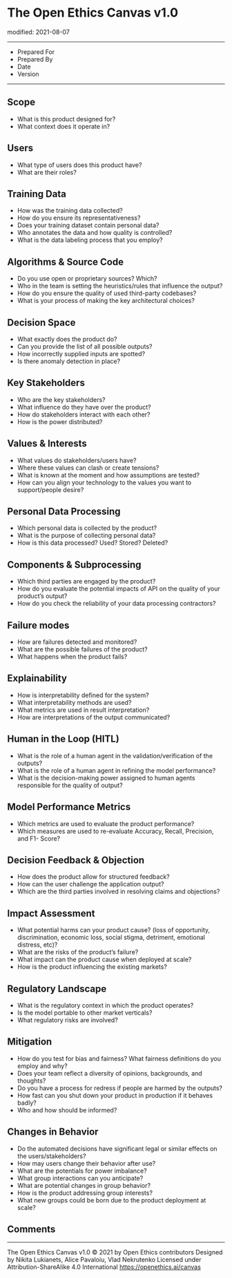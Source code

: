 # The Open Ethics Canvas v1.0
modified: 2021-08-07

---

- Prepared For
- Prepared By
- Date
- Version


---

## Scope
- What is this product designed for?
- What context does it operate in?

## Users
- What type of users does this product have?
- What are their roles?

## Training Data
- How was the training data collected?
- How do you ensure its representativeness?
- Does your training dataset contain personal data?
- Who annotates the data and how quality is controlled?
- What is the data labeling process that you employ?

## Algorithms & Source Code
- Do you use open or proprietary sources? Which?
- Who in the team is setting the heuristics/rules that influence the output?
- How do you ensure the quality of used third-party codebases?
- What is your process of making the key architectural choices?

## Decision Space
- What exactly does the product do?
- Can you provide the list of all possible outputs?
- How incorrectly supplied inputs are spotted?
- Is there anomaly detection in place?

## Key Stakeholders
- Who are the key stakeholders?
- What influence do they have over the product?
- How do stakeholders interact with each other?
- How is the power distributed?

## Values & Interests
- What values do stakeholders/users have?
- Where these values can clash or create tensions?
- What is known at the moment and how assumptions are tested?
- How can you align your technology to the values you want to support/people desire?

## Personal Data Processing
- Which personal data is collected by the product?
- What is the purpose of collecting personal data?
- How is this data processed? Used? Stored? Deleted?

## Components & Subprocessing
- Which third parties are engaged by the product?
- How do you evaluate the potential impacts of API on the quality of your product’s output?
- How do you check the reliability of your data processing contractors?

## Failure modes
- How are failures detected and monitored?
- What are the possible failures of the product?
- What happens when the product fails?

## Explainability
- How is interpretability defined for the system?
- What interpretability methods are used?
- What metrics are used in result interpretation?
- How are interpretations of the output communicated?

## Human in the Loop (HITL)
- What is the role of a human agent in the validation/verification of the outputs?
- What is the role of a human agent in refining the model performance?
- What is the decision-making power assigned to human agents responsible for the quality of output?

## Model Performance Metrics
- Which metrics are used to evaluate the product performance?
- Which measures are used to re-evaluate Accuracy, Recall, Precision, and F1- Score?

## Decision Feedback & Objection
- How does the product allow for structured feedback?
- How can the user challenge the application output?
- Which are the third parties involved in resolving claims and objections?

## Impact Assessment
- What potential harms can your product cause? (loss of opportunity, discrimination, economic loss, social stigma, detriment, emotional distress, etc)?
- What are the risks of the product’s failure?
- What impact can the product cause when deployed at scale?
- How is the product influencing the existing markets?

## Regulatory Landscape
- What is the regulatory context in which the product operates?
- Is the model portable to other market verticals?
- What regulatory risks are involved?

## Mitigation
- How do you test for bias and fairness? What fairness definitions do you employ and why?
- Does your team reflect a diversity of opinions, backgrounds, and thoughts?
- Do you have a process for redress if people are harmed by the outputs?
- How fast can you shut down your product in production if it behaves badly?
- Who and how should be informed?

## Changes in Behavior
- Do the automated decisions have significant legal or similar effects on the users/stakeholders?
- How may users change their behavior after use?
- What are the potentials for power imbalance?
- What group interactions can you anticipate?
- What are potential changes in group behavior?
- How is the product addressing group interests?
- What new groups could be born due to the product deployment at scale?

## Comments


---


The Open Ethics Canvas v1.0 © 2021 by Open Ethics contributors
Designed by Nikita Lukianets, Alice Pavaloiu, Vlad Nekrutenko
Licensed under Attribution-ShareAlike 4.0 International
https://openethics.ai/canvas

